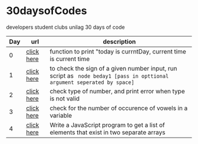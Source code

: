 # 30daysofCodes
developers student clubs unilag 30 days of code


| Day   | url  | description|
| ------|-----| -----------|
|  0    |[click here](https://github.com/ogheneovo12/30daysofCodes/blob/master/beday0.js/ "Day 0")|function to print "today is currntDay, current time is current time|
| 1     |[click here](https://github.com/ogheneovo12/30daysofCodes/blob/master/beday1.js/ "Day 1")| to check the sign of a given number input, run script as ``` node beday1 [pass in opttional argument seperated by space]```|
| 2  | [click here](https://github.com/ogheneovo12/30daysofCodes/blob/master/beday2.js/ "Day 2")| check type of number, and print error when type is not valid|
| 3  | [click here](https://github.com/ogheneovo12/30daysofCodes/blob/master/beday3.js/ "Day 3") | check for the number of occurence of  vowels in a variable |
| 4  | [click here](https://github.com/ogheneovo12/30daysofCodes/blob/master/beday4.js/ "Day 4") | Write a JavaScript program to get a list of elements that exist in two separate arrays |
